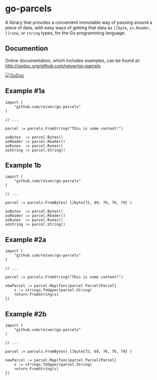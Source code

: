 # go-parcels

A library that provides a convenient immutable way of passing around a piece of data, with easy ways of getting that data as
`[]byte`, `io.Reader`, `[]rune`, or `string` types, for the Go programming language.


## Documention

Online documentation, which includes examples, can be found at: http://godoc.org/github.com/reiver/go-parcels

[![GoDoc](https://godoc.org/github.com/reiver/go-parcels?status.svg)](https://godoc.org/github.com/reiver/go-parcels)


## Example #1a
```
import (
	"github.com/reiver/go-parcels"
)

// ...

parcel := parcels.FromString("This is some content!")

asBytes  := parcel.Bytes()
asReader := parcel.Reader()
asRunes  := parcel.Runes()
asString := parcel.String()
```


## Example 1b
```
import (
	"github.com/reiver/go-parcels"
)

// ...

parcel := parcels.FromBytes( []byte{72, 69, 76, 76, 79} )

asBytes  := parcel.Bytes()
asReader := parcel.Reader()
asRunes  := parcel.Runes()
asString := parcel.String()
```


## Example #2a
```
import (
	"github.com/reiver/go-parcels"
)

// ...

parcel := parcels.FromString("This is some content!")

newParcel := parcel.Map(func(parcel Parcel)Parcel{
	s := strings.ToUpper(parcel.String)
	return FromString(s)
})
```


## Example #2b
```
import (
	"github.com/reiver/go-parcels"
)

// ...

parcel := parcels.FromBytes( []byte{72, 69, 76, 76, 79} )

newParcel := parcel.Map(func(parcel Parcel)Parcel{
	s := strings.ToUpper(parcel.String)
	return FromString(s)
})
```
